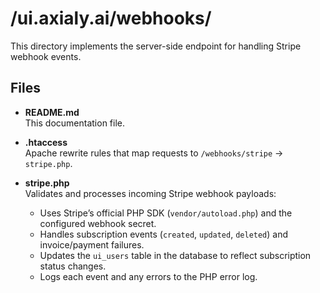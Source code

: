 # /ui.axialy.ai/webhooks/

This directory implements the server-side endpoint for handling Stripe webhook events.

## Files

- **README.md**  
  This documentation file.

- **.htaccess**  
  Apache rewrite rules that map requests to `/webhooks/stripe` → `stripe.php`.

- **stripe.php**  
  Validates and processes incoming Stripe webhook payloads:
  - Uses Stripe’s official PHP SDK (`vendor/autoload.php`) and the configured webhook secret.  
  - Handles subscription events (`created`, `updated`, `deleted`) and invoice/payment failures.  
  - Updates the `ui_users` table in the database to reflect subscription status changes.  
  - Logs each event and any errors to the PHP error log.
